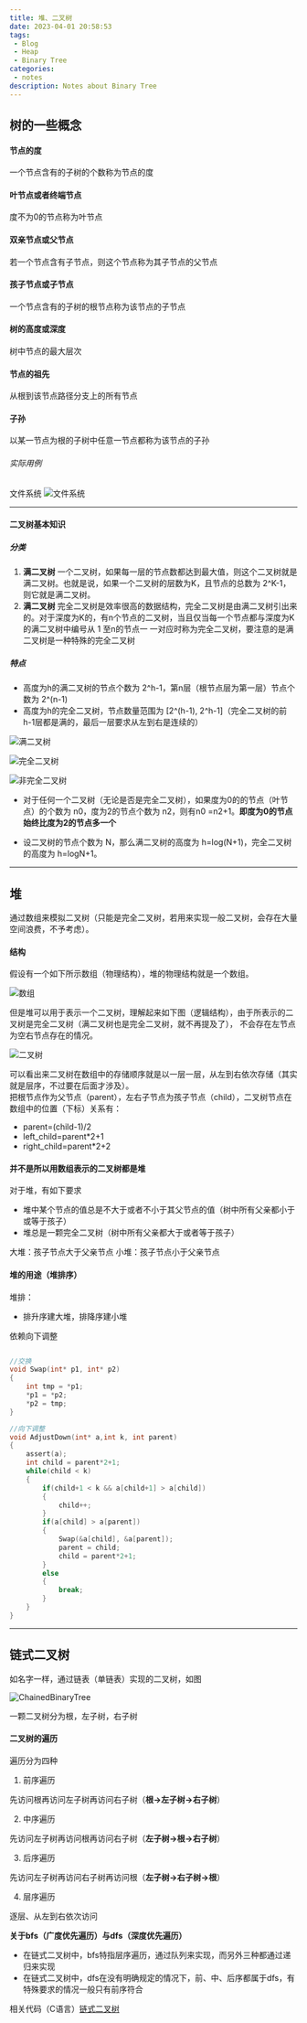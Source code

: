 ```yaml
---
title: 堆、二叉树
date: 2023-04-01 20:58:53
tags:
 - Blog
 - Heap
 - Binary Tree
categories:
 - notes
description: Notes about Binary Tree
---
```

## 树的一些概念

#### 节点的度

  一个节点含有的子树的个数称为节点的度

#### 叶节点或者终端节点

  度不为0的节点称为叶节点

#### 双亲节点或父节点

  若一个节点含有子节点，则这个节点称为其子节点的父节点

#### 孩子节点或子节点

  一个节点含有的子树的根节点称为该节点的子节点

#### 树的高度或深度
  树中节点的最大层次

#### 节点的祖先
  从根到该节点路径分支上的所有节点

#### 子孙
  以某一节点为根的子树中任意一节点都称为该节点的子孙

###### 实际用例

  文件系统
![文件系统](https://raw.githubusercontent.com/Yukii2333/Images/main/blog_image/20230401212530.png "文件系统")

***
#### 二叉树基本知识

##### 分类

1. **满二叉树**
    一个二叉树，如果每一层的节点数都达到最大值，则这个二叉树就是满二叉树。也就是说，如果一个二叉树的层数为K，且节点的总数为 2^K-1，则它就是满二叉树。
2. **满二叉树**
    完全二叉树是效率很高的数据结构，完全二叉树是由满二叉树引出来的。对于深度为K的，有n个节点的二叉树，当且仅当每一个节点都与深度为K的满二叉树中编号从 1 至n的节点一 一对应时称为完全二叉树，要注意的是满二叉树是一种特殊的完全二叉树
##### 特点
* 高度为h的满二叉树的节点个数为 2^h-1，第n层（根节点层为第一层）节点个数为 2^(n-1)
* 高度为h的完全二叉树，节点数量范围为 [2^(h-1), 2^h-1]（完全二叉树的前 h-1层都是满的，最后一层要求从左到右是连续的）

![满二叉树](https://raw.githubusercontent.com/Yukii2333/Images/main/blog_image/FullBinaryTree.png "满二叉树")

![完全二叉树](https://raw.githubusercontent.com/Yukii2333/Images/main/blog_image/CompleteBinaryTree.png "完全二叉树")

![非完全二叉树](https://raw.githubusercontent.com/Yukii2333/Images/main/blog_image/BinaryTree.png "非完全二叉树")

* 对于任何一个二叉树（无论是否是完全二叉树），如果度为0的的节点（叶节点）的个数为 n0，度为2的节点个数为 n2，则有n0 =n2+1。**即度为0的节点始终比度为2的节点多一个**

* 设二叉树的节点个数为 N，那么满二叉树的高度为 h=log(N+1)，完全二叉树的高度为 h=logN+1。
  
***

## 堆

  通过数组来模拟二叉树（只能是完全二叉树，若用来实现一般二叉树，会存在大量空间浪费，不予考虑）。<br>

#### 结构

  假设有一个如下所示数组（物理结构），堆的物理结构就是一个数组。

  ![数组](https://raw.githubusercontent.com/Yukii2333/Images/main/blog_image/Arr.png "数组连续存储")

  但是堆可以用于表示一个二叉树，理解起来如下图（逻辑结构），由于所表示的二叉树是完全二叉树（满二叉树也是完全二叉树，就不再提及了），   不会存在左节点为空右节点存在的情况。

  ![二叉树](https://raw.githubusercontent.com/Yukii2333/Images/main/blog_image/HeepTree.png "堆、二叉树")

  可以看出来二叉树在数组中的存储顺序就是以一层一层，从左到右依次存储（其实就是层序，不过要在后面才涉及）。<br>
  把根节点作为父节点（parent），左右子节点为孩子节点（child），二叉树节点在数组中的位置（下标）关系有：
  * parent=(child-1)/2
  * left_child=parent*2+1
  * right_child=parent*2+2

#### 并不是所以用数组表示的二叉树都是堆

  对于堆，有如下要求

* 堆中某个节点的值总是不大于或者不小于其父节点的值（树中所有父亲都小于或等于孩子）
* 堆总是一颗完全二叉树（树中所有父亲都大于或者等于孩子）

大堆：孩子节点大于父亲节点
小堆：孩子节点小于父亲节点

#### 堆的用途（堆排序）

堆排：

* 排升序建大堆，排降序建小堆 

依赖向下调整

```C

//交换
void Swap(int* p1, int* p2)
{
    int tmp = *p1;
    *p1 = *p2;
    *p2 = tmp;
}

//向下调整
void AdjustDown(int* a,int k, int parent)
{
    assert(a);
    int child = parent*2+1;
    while(child < k)
    {
        if(child+1 < k && a[child+1] > a[child])
        {
            child++;
        }
        if(a[child] > a[parent])
        {
            Swap(&a[child], &a[parent]);
            parent = child;
            child = parent*2+1;
        }
        else
        {
            break;
        }
    }
}

```



***

## 链式二叉树

如名字一样，通过链表（单链表）实现的二叉树，如图

![ChainedBinaryTree](https://raw.githubusercontent.com/Yukii2333/Images/main/blog_image/ChainedBinaryTree.png "ChainedBinaryTree")

一颗二叉树分为根，左子树，右子树

#### 二叉树的遍历

遍历分为四种

1. 前序遍历

先访问根再访问左子树再访问右子树（**根->左子树->右子树**）

2. 中序遍历

先访问左子树再访问根再访问右子树（**左子树->根->右子树**）

3. 后序遍历

先访问左子树再访问右子树再访问根（**左子树->右子树->根**）

4. 层序遍历

逐层、从左到右依次访问

**关于bfs（广度优先遍历）与dfs（深度优先遍历）**

* 在链式二叉树中，bfs特指层序遍历，通过队列来实现，而另外三种都通过递归来实现
* 在链式二叉树中，dfs在没有明确规定的情况下，前、中、后序都属于dfs，有特殊要求的情况一般只有前序符合

相关代码（C语言）[链式二叉树](https://github.com/Yukii2333/Daily-Code/tree/main/Works/works/2023_04_01_BinaryTree "链式二叉树")

